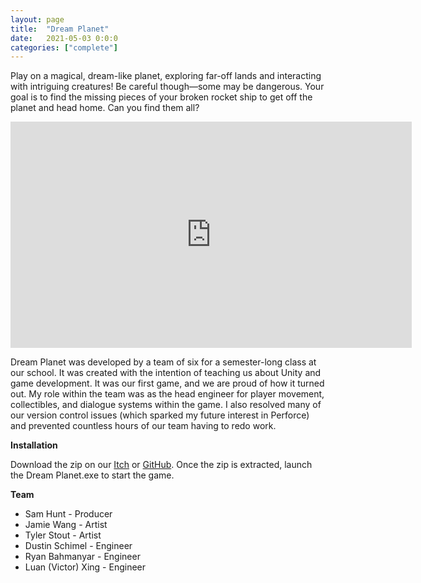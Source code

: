 ```yaml
---
layout: page
title:  "Dream Planet"
date:   2021-05-03 0:0:0
categories: ["complete"]
---
```

Play on a magical, dream-like planet, exploring far-off lands and interacting with intriguing creatures! Be careful though—some may be dangerous. Your goal is to find the missing pieces of your broken rocket ship to get off the planet and head home. Can you find them all?

<center><iframe width="642" height="362" src="https://www.youtube-nocookie.com/embed/RTaO13VMaoA?si=kheLmEUKG1p8wni_" title="YouTube video player" frameborder="0" allow="accelerometer; autoplay; clipboard-write; encrypted-media; gyroscope; picture-in-picture; web-share" referrerpolicy="strict-origin-when-cross-origin" allowfullscreen></iframe></center>

Dream Planet was developed by a team of six for a semester-long class at our school. It was created with the intention of teaching us about Unity and game development. It was our first game, and we are proud of how it turned out. My role within the team was as the head engineer for player movement, collectibles, and dialogue systems within the game. I also resolved many of our version control issues (which sparked my future interest in Perforce) and prevented countless hours of our team having to redo work.

**Installation** 

Download the zip on our [Itch][dreamplanet-itch] or [GitHub][dreamplanet-git]. Once the zip is extracted, launch the Dream Planet.exe to start the game.

**Team** 
- Sam Hunt - Producer
- Jamie Wang - Artist
- Tyler Stout - Artist
- Dustin Schimel - Engineer
- Ryan Bahmanyar - Engineer
- Luan (Victor) Xing - Engineer

[dreamplanet-git]: https://github.com/DustinSchimel/Dream_Planet
[dreamplanet-itch]: https://hunt7721.itch.io/dream-planet